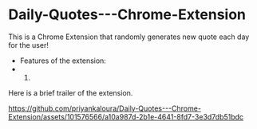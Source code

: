 # Daily-Quotes---Chrome-Extension
This is a Chrome Extension that randomly generates new quote each day for the user!
- Features of the extension:
- 1. 
Here is a brief trailer of the extension.

https://github.com/priyankaloura/Daily-Quotes---Chrome-Extension/assets/101576566/a10a987d-2b1e-4641-8fd7-3e3d7db51bdc

